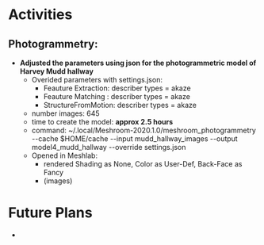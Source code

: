 # Activities

## Photogrammetry:
  
- **Adjusted the parameters using json for the photogrammetric model of Harvey Mudd hallway**
  - Overided parameters with settings.json:
    - Feauture Extraction: describer types = akaze
    - Feauture Matching : describer types = akaze
    - StructureFromMotion: describer types = akaze
  - number images: 645 
  - time to create the model: **approx 2.5 hours**
  - command: ~/.local/Meshroom-2020.1.0/meshroom_photogrammetry --cache $HOME/cache --input mudd_hallway_images --output model4_mudd_hallway --override settings.json
  - Opened in Meshlab: 
    - rendered Shading as None, Color as User-Def, Back-Face as Fancy
    - (images)

# Future Plans
- 

